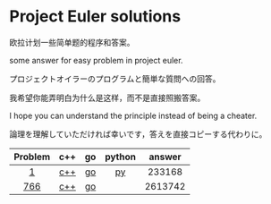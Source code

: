 # Project Euler solutions


欧拉计划一些简单题的程序和答案。

some answer for easy problem in project euler.

プロジェクトオイラーのプログラムと簡単な質問への回答。



我希望你能弄明白为什么是这样，而不是直接照搬答案。

I hope you can understand the principle instead of being a cheater.

論理を理解していただければ幸いです，答えを直接コピーする代わりに。






|Problem|c++|go|python|answer|
|:------:|:------:|:------:|:------:|:------:|
|[1](https://github.com/yydaily/project-euler-solution/blob/main/1/README.md)|[c++](https://github.com/yydaily/project-euler-solution/blob/main/1/solution.cpp)|[go](https://github.com/yydaily/project-euler-solution/blob/main/1/solution.go)|[py](https://github.com/yydaily/project-euler-solution/blob/main/1/solution.py)|233168|
|[766](https://projecteuler.net/problem=766)|[c++](https://github.com/yydaily/project-euler-solution/blob/main/766/solution.cpp)|[go](https://github.com/yydaily/project-euler-solution/blob/main/766/solution.go)||2613742|

